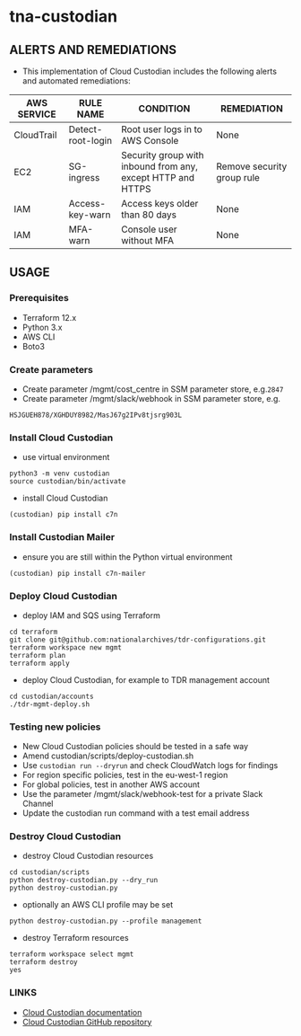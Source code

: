 # tna-custodian

## ALERTS AND REMEDIATIONS
* This implementation of Cloud Custodian includes the following alerts and automated remediations:

| AWS SERVICE | RULE NAME            | CONDITION                                                   | REMEDIATION                |
| ----------- | -------------------- | ----------------------------------------------------------- | -------------------------- |
| CloudTrail  | Detect-root-login    | Root user logs in to AWS Console                            | None                       | 
| EC2         | SG-ingress           | Security group with inbound from any, except HTTP and HTTPS | Remove security group rule | 
| IAM         | Access-key-warn      | Access keys older than 80 days                              | None                       |
| IAM         | MFA-warn             | Console user without MFA                                    | None                       |

## USAGE

### Prerequisites
* Terraform 12.x
* Python 3.x
* AWS CLI
* Boto3

### Create parameters
* Create parameter /mgmt/cost_centre in SSM parameter store, e.g.```2847```
* Create parameter /mgmt/slack/webhook in SSM parameter store, e.g.
```
HSJGUEH878/XGHDUY8982/MasJ67g2IPv8tjsrg903L
```

### Install Cloud Custodian
* use virtual environment
```
python3 -m venv custodian
source custodian/bin/activate
```
* install Cloud Custodian
```
(custodian) pip install c7n
```

### Install Custodian Mailer
* ensure you are still within the Python virtual environment
```
(custodian) pip install c7n-mailer
``` 

### Deploy Cloud Custodian
* deploy IAM and SQS using Terraform
```
cd terraform
git clone git@github.com:nationalarchives/tdr-configurations.git
terraform workspace new mgmt
terraform plan
terraform apply
```
* deploy Cloud Custodian, for example to TDR management account
```
cd custodian/accounts
./tdr-mgmt-deploy.sh
```

### Testing new policies
* New Cloud Custodian policies should be tested in a safe way
* Amend custodian/scripts/deploy-custodian.sh
* Use ```custodian run --dryrun``` and check CloudWatch logs for findings
* For region specific policies, test in the eu-west-1 region
* For global policies, test in another AWS account
* Use the parameter /mgmt/slack/webhook-test for a private Slack Channel
* Update the custodian run command with a test email address

### Destroy Cloud Custodian
* destroy Cloud Custodian resources
```
cd custodian/scripts
python destroy-custodian.py --dry_run
python destroy-custodian.py
```
* optionally an AWS CLI profile may be set
```
python destroy-custodian.py --profile management
```
* destroy Terraform resources
```
terraform workspace select mgmt
terraform destroy
yes
```

### LINKS
* [Cloud Custodian documentation](https://cloudcustodian.io)
* [Cloud Custodian GitHub repository](https://github.com/cloud-custodian)
